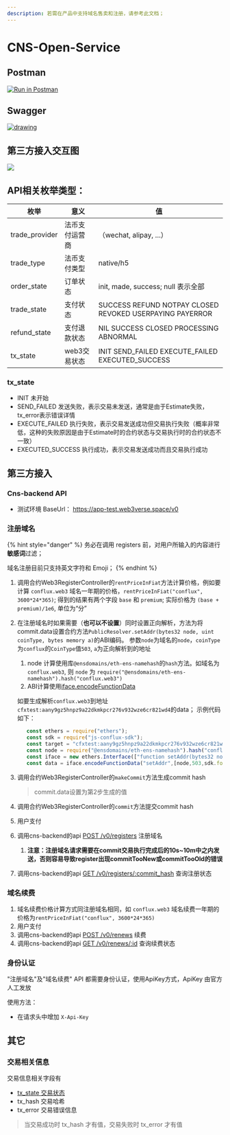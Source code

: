 ```yaml
---
description: 若需在产品中支持域名售卖和注册，请参考此文档；
---
```


# CNS-Open-Service

## Postman

[![Run in Postman](https://run.pstmn.io/button.svg)](https://app.getpostman.com/run-collection/22322698-cd32951a-a24f-4fd5-a9fb-2e26f057532c?action=collection%2Ffork\&collection-url=entityId%3D22322698-cd32951a-a24f-4fd5-a9fb-2e26f057532c%26entityType%3Dcollection%26workspaceId%3D0df0c5b3-6c0a-47ee-ab26-8ba0139261e4)

## Swagger

[![drawing](https://static1.smartbear.co/swagger/media/assets/images/swagger\_logo.svg)](http://101.42.88.184/swagger/cns-backend/)

## 第三方接入交互图

![](https://note.youdao.com/yws/api/personal/file/WEB3b48793e4e39f246359a449cbdecc7eb?method=download\&shareKey=7747d123352bb7fbd4f1273639661bac)

## API相关枚举类型：

| 枚举            | 意义           | 值                                                       |
| --------------- | -------------- | -------------------------------------------------------- |
| trade\_provider | 法币支付运营商 | （wechat, alipay, ...）                                  |
| trade\_type     | 法币支付类型   | native/h5                                                |
| order\_state    | 订单状态       | init, made, success; null 表示全部                       |
| trade\_state    | 支付状态       | SUCCESS REFUND NOTPAY CLOSED REVOKED USERPAYING PAYERROR |
| refund\_state   | 支付退款状态   | NIL SUCCESS CLOSED PROCESSING ABNORMAL                   |
| tx\_state       | web3交易状态   | INIT SEND\_FAILED EXECUTE\_FAILED EXECUTED\_SUCCESS      |

### tx\_state

* INIT 未开始
* SEND\_FAILED 发送失败，表示交易未发送，通常是由于Estimate失败，tx\_error表示错误详情
* EXECUTE\_FAILED 执行失败，表示交易发送成功但交易执行失败（概率非常低，这种的失败原因是由于Estimate时的合约状态与交易执行时的合约状态不一致）
* EXECUTED\_SUCCESS 执行成功，表示交易发送成功而且交易执行成功

## 第三方接入

### Cns-backend API

* 测试环境 BaseUrl： https://app-test.web3verse.space/v0
### 注册域名

{% hint style="danger" %}
务必在调用 registers 前，对用户所输入的内容进行**敏感词**过滤；

域名注册目前只支持英文字符和 Emoji；
{% endhint %}

1. 调用合约Web3RegisterController的`rentPriceInFiat`方法计算价格，例如要计算 `conflux.web3` 域名一年期的价格，`rentPriceInFiat("conflux", 3600*24*365)`; 得到的结果有两个字段 `base` 和 `premium`; 实际价格为 `(base + premium)/1e6`, 单位为“分”
2. 在注册域名时如果需要（**也可以不设置**）同时设置正向解析，方法为将commit.data设置合约方法`PublicResolver.setAddr(bytes32 node, uint coinType, bytes memory a)`的ABI编码。 参数`node`为域名的`node`，`coinType`为`conflux`的`CoinType`值`503`, `a`为正向解析到的地址
   1. node 计算使用库`@ensdomains/eth-ens-namehash`的`hash`方法。如域名为 `conflux.web3`, 则 `node` 为 `require("@ensdomains/eth-ens-namehash").hash("conflux.web3") `
   2. ABI计算使用[iface.encodeFunctionData](https://docs.ethers.org/v5/api/utils/abi/interface/#Interface--encoding)

   如要生成解析`conflux.web3`到地址`cfxtest:aany9gz5hnpz9a22dkmkpcr276v932wze6cr821wd4`的data； 示例代码如下：
   ```js
      const ethers = require("ethers");
      const sdk = require("js-conflux-sdk");
      const target = "cfxtest:aany9gz5hnpz9a22dkmkpcr276v932wze6cr821wd4"; // 要正向解析到的地址
      const node = require("@ensdomains/eth-ens-namehash").hash("conflux.web3");
      const iface = new ethers.Interface(["function setAddr(bytes32 node, uint coinType, bytes memory a)"]);
      const data = iface.encodeFunctionData("setAddr",[node,503,sdk.format.hexAddress(target)])
   ```

3.  调用合约Web3RegisterController的`makeCommit`方法生成commit hash
    > commit.data设置为第2步生成的值
4. 调用合约Web3RegisterController的`commit`方法提交commit hash
5. 用户支付
6. 调用cns-backend的api [POST /v0/registers](http://101.42.88.184:8090/swagger\_ui\_dist/#/Registers/MakeRegisterOrder) 注册域名
   1. **注意：注册域名请求需要在commit交易执行完成后的10s~10m中之内发送，否则容易导致register出现commitTooNew或commitTooOld的错误**
7. 调用cns-backend的api [GET /v0/registers/:commit\_hash](http://101.42.88.184:8090/swagger\_ui\_dist/#/Registers/Register) 查询注册状态

### 域名续费

1. 域名续费价格计算方式同注册域名相同，如 `conflux.web3` 域名续费一年期的价格为`rentPriceInFiat("conflux", 3600*24*365)`
2. 用户支付
3. 调用cns-backend的api [POST /v0/renews](http://101.42.88.184:8090/swagger\_ui\_dist/#/Renews/Renew) 续费
4. 调用cns-backend的api [GET /v0/renews/:id](http://101.42.88.184:8090/swagger\_ui\_dist/#/Renews/GetRenew) 查询续费状态

### 身份认证

"注册域名"及"域名续费" API 都需要身份认证，使用ApiKey方式，ApiKey 由官方人工发放

使用方法：

* 在请求头中增加 `X-Api-Key`

## 其它

### 交易相关信息

交易信息相关字段有

* [tx\_state 交易状态](cns-backend.md#tx\_state)
* tx\_hash 交易哈希
* tx\_error 交易错误信息

> 当交易成功时 tx\_hash 才有值，交易失败时 tx\_error 才有值
